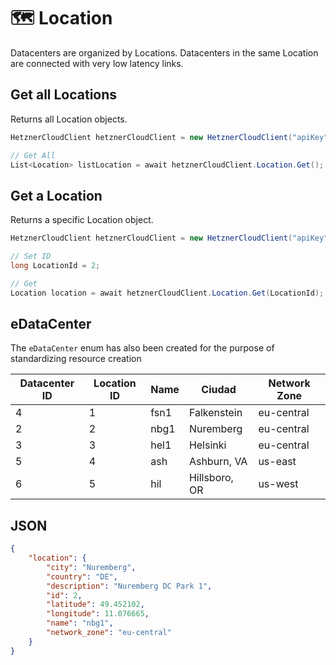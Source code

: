 # 🗺️ Location

Datacenters are organized by Locations. Datacenters in the same Location are connected with very low latency links.

## Get all Locations

Returns all Location objects.

```csharp
HetznerCloudClient hetznerCloudClient = new HetznerCloudClient("apiKey");

// Get All
List<Location> listLocation = await hetznerCloudClient.Location.Get();
```

## Get a Location

Returns a specific Location object.

```csharp
HetznerCloudClient hetznerCloudClient = new HetznerCloudClient("apiKey");

// Set ID
long LocationId = 2;

// Get
Location location = await hetznerCloudClient.Location.Get(LocationId);
```

## eDataCenter

The `eDataCenter` enum has also been created for the purpose of standardizing resource creation

| Datacenter ID | Location ID | Name | Ciudad        | Network Zone |
| ------------- | ----------- | ---- | ------------- | ------------ |
| 4             | 1           | fsn1 | Falkenstein   | eu-central   |
| 2             | 2           | nbg1 | Nuremberg     | eu-central   |
| 3             | 3           | hel1 | Helsinki      | eu-central   |
| 5             | 4           | ash  | Ashburn, VA   | us-east      |
| 6             | 5           | hil  | Hillsboro, OR | us-west      |

## **JSON**

```json
{
    "location": {
        "city": "Nuremberg",
        "country": "DE",
        "description": "Nuremberg DC Park 1",
        "id": 2,
        "latitude": 49.452102,
        "longitude": 11.076665,
        "name": "nbg1",
        "network_zone": "eu-central"
    }
}
```
